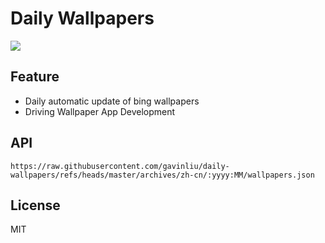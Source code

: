# Daily Wallpapers
  
![](https://www.bing.com/th?id=OHR.AvalancheLake_ZH-CN1442576083_UHD.jpg)

## Feature

- Daily automatic update of bing wallpapers
- Driving Wallpaper App Development

## API

```
https://raw.githubusercontent.com/gavinliu/daily-wallpapers/refs/heads/master/archives/zh-cn/:yyyy:MM/wallpapers.json
```

## License

MIT
  